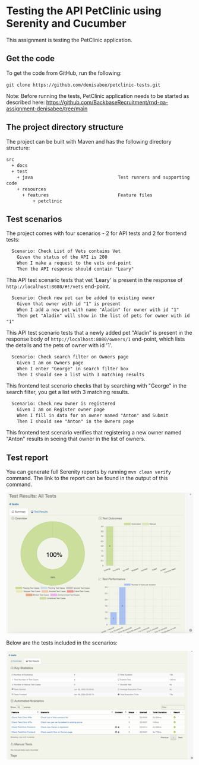 # Testing the API PetClinic using Serenity and Cucumber

This assignment is testing the PetClinic application.

## Get the code

To get the code from GitHub, run the following:

`git clone https://github.com/denisabee/petclinic-tests.git`

Note: Before running the tests, PetClinic application needs to be started as described here:
https://github.com/BackbaseRecruitment/rnd-qa-assignment-denisabee/tree/main


## The project directory structure
The project can be built with Maven and has the following directory structure:
```Gherkin
src
  + docs
  + test
    + java                                Test runners and supporting code
    + resources
      + features                          Feature files 
          + petclinic
```

## Test scenarios
The project comes with four scenarios - 2 for API tests and 2 for frontend tests:
```Gherkin
  Scenario: Check List of Vets contains Vet
    Given the status of the API is 200
    When I make a request to the vets end-point
    Then the API response should contain "Leary"
```

This API test scenario tests that vet 'Leary' is present in the response of `http://localhost:8080/#!/vets` end-point. 

```Gherkin
  Scenario: Check new pet can be added to existing owner
    Given that owner with id "1" is present
    When I add a new pet with name "Aladin" for owner with id "1"
    Then pet "Aladin" will show in the list of pets for owner with id "1"
```
This API test scenario tests that a newly added pet "Aladin" is present in the response body of `http://localhost:8080/owners/1` end-point, which lists the details and the pets of owner with id '1'. 

```Gherkin
  Scenario: Check search filter on Owners page
    Given I am on Owners page
    When I enter "George" in search filter box
    Then I should see a list with 3 matching results
```
This frontend test scenario checks that by searching with "George" in the search filter, you get a list with 3 matching results. 


```Gherkin
  Scenario: Check new Owner is registered
    Given I am on Register owner page
    When I fill in data for an owner named "Anton" and Submit
    Then I should see "Anton" in the Owners page
```
This frontend test scenario verifies that registering a new owner named "Anton" results in seeing that owner in the list of owners.


## Test report

You can generate full Serenity reports by running `mvn clean verify` command. The link to the report can be found in the output of this command.

![](src/docs/TestResults_success.PNG)

Below are the tests included in the scenarios: 

![](src/docs/Scenarios.PNG)
